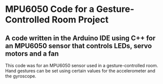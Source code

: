 # MPU6050 Code for a Gesture-Controlled Room Project

## A code written in the Arduino IDE using C++ for an MPU6050 sensor that controls LEDs, servo motors and a fan

This code was for an MPU6050 sensor used in a gesture-controlled room. Hand gestures can be set using certain values for the accelerometer and the gyroscope. 
